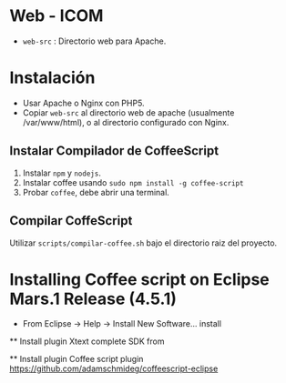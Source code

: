 # Web - ICOM

* `web-src` : Directorio web para Apache.

# Instalación

* Usar Apache o Nginx con PHP5.
* Copiar `web-src` al directorio web de apache (usualmente /var/www/html), o al directorio configurado con Nginx.

## Instalar Compilador de CoffeeScript

1. Instalar `npm` y `nodejs`.
2. Instalar coffee usando `sudo npm install -g coffee-script`
3. Probar `coffee`, debe abrir una terminal.

## Compilar CoffeScript

Utilizar `scripts/compilar-coffee.sh` bajo el directorio raiz del proyecto.


# Installing Coffee script on Eclipse Mars.1 Release (4.5.1)

* From Eclipse -> Help -> Install New Software... install

** Install plugin Xtext complete SDK from 

** Install plugin Coffee script plugin https://github.com/adamschmideg/coffeescript-eclipse
